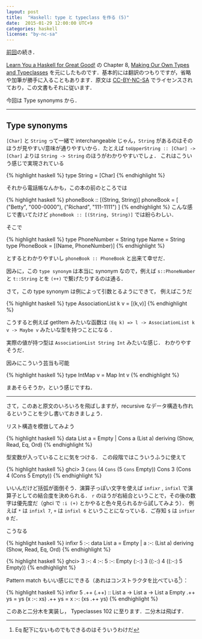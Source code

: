 ```yaml
---
layout: post
title:  "Haskell: type と typeclass を作る (5)"
date:  2015-01-29 12:00:00 UTC+9
categories: haskell
license: "by-nc-sa"
---
```


[前回]({{site.baseurl}}/2014/11/10/learnyouahaskell-making-our-own-types-and-typeclasses-4.html)の続き．

[Learn You a Haskell for Great Good!](http://learnyouahaskell.com/) の Chapter 8, [Making Our Own Types and Typeclasses](http://learnyouahaskell.com/making-our-own-types-and-typeclasses) を元にしたものです．基本的には翻訳のつもりですが，省略や加筆が勝手に入ることもあります．原文は [CC-BY-NC-SA](http://creativecommons.org/licenses/by-nc-sa/3.0/) でライセンスされており，この文書もそれに従います．


今回は Type synonyms から．

---

## Type synonyms

`[Char]` と `String` って一緒で interchangeable じゃん，`String` があるのはそのほうが見やすい/意味が通りやすいから．たとえば
`toUpperString :: [Char] -> [Char]` よりは `String -> String` のほうがわかりやすいでしょ．
これはこういう感じで実現されている

{% highlight haskell %}
type String = [Char]
{% endhighlight %}

それから電話帳なんかも，この本の前のところでは

{% highlight haskell %}
phoneBook :: [(String, String)]
phoneBook =
        [
        ("Betty", "000-0000"),
        ("Richard", "111-1111")
        ]
{% endhighlight %}
こんな感じで書いてたけど `phoneBook :: [(String, String)]` では紛らわしい．

そこで

{% highlight haskell %}
type PhoneNumber = String
type Name = String type PhoneBook = [(Name, PhoneNumber)]
{% endhighlight %}

とするとわかりやすいし `phoneBook :: PhoneBook` と出来て幸せだ．

因みに，この `type synonym` は本当に synonym なので，例えば `s::PhoneNumber` と `t::String` とを `(++)` で繋げたりするのは通る．

さて，この type synonym は例によって引数とるようにできて，
例えばこうだ

{% highlight haskell %}
type AssociationList k v = [(k,v)]
{% endhighlight %}

こうすると例えば getItem みたいな函数は
`(Eq k) => l -> AssociationList k v -> Maybe v` みたいな型を持つことになる  ．

実際の値が持つ型は `AssociationList String Int` みたいな感じ．
わかりやすそうだ．

因みにこういう芸当も可能

{% highlight haskell %}
type IntMap v = Map Int v
{% endhighlight %}

まあそらそうか，という感じですね．

---

さて，このあと原文のいろいろを飛ばしますが，recursive なデータ構造も作れるということを少し書いておきましょう．

リスト構造を模倣してみよう

{% highlight haskell %}
data List a = Empty | Cons a (List a) deriving (Show, Read, Eq, Ord)
{% endhighlight %}

型変数が入っていることに気をつける．
この段階ではこういうふうに使えて

{% highlight haskell %}
ghci> 3 `Cons` (4 `Cons` (5 `Cons` Empty))
Cons 3 (Cons 4 (Cons 5 Empty))
{% endhighlight %}

いいんだけど括弧が面倒そう．演算子っぽい文字を使えば `infixr` , `infixl` で演算子としての結合度を決められる．
`r` のほうが右結合ということで，その後の数字は優先度だ（ghci で `:i (+)` とかやると色々見られるから試してみよう）．
例えば `*` は `infixl 7`, `+` は `infixl 6` ということになっている．ご存知 `$` は `infixr 0` だ．

こうなる

{% highlight haskell %}
infixr 5 :-:
data List a = Empty | a :-: (List a) deriving (Show, Read, Eq, Ord)
{% endhighlight %}

{% highlight haskell %}
ghci> 3 :-: 4 :-: 5 :-: Empty
(:-:) 3 ((:-:) 4 ((:-:) 5 Empty))
{% endhighlight %}

Pattern match もいい感じにできる（あれはコンストラクタを比べている[^c]）：

{% highlight haskell %}
infixr 5  .++
(.++) :: List a -> List a -> List a
Empty .++ ys = ys
(x :-: xs) .++ ys = x :-: (xs .++ ys)
{% endhighlight %}

このあと二分木を実装し， Typeclasses 102 に至ります．二分木は飛ばす．

[^c]: Eq 配下にないものでもできるのはそういうわけだ
